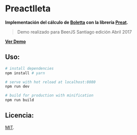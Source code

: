 # Preactlleta

**Implementación del cálculo de [Boletta](http://silogismo.com/bolettta/) con la librería [Preat](https://preactjs.com/).**

> Demo realizado para BeerJS Santiago edición Abril 2017

**[Ver Demo](https://ifreddyrondon.github.io/preactlletajs/)**

## Uso:

``` bash
# install dependencies
npm install # yarn

# serve with hot reload at localhost:8080
npm run dev

# build for production with minification
npm run build

```

## Licencia:

[MIT](LICENSE).
